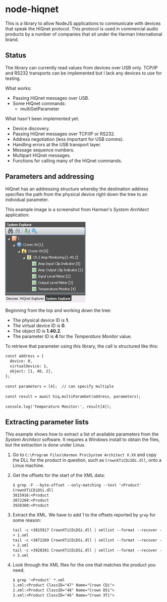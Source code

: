 # node-hiqnet

This is a library to allow NodeJS applications to communicate with devices that
speak the HiQnet protocol.  This protocol is used in commercial audio products
by a number of companies that sit under the Harman International brand.

## Status

The library can currently read values from devices over USB only.  TCP/IP and
RS232 transports can be implemented but I lack any devices to use for testing.

What works:

* Passing HiQnet messages over USB.
* Some HiQnet commands:
  * multiGetParameter

What hasn't been implemented yet:

* Device discovery.
* Passing HiQnet messages over TCP/IP or RS232.
* Address negotiation (less important for USB comms).
* Handling errors at the USB transport layer.
* Message sequence numbers.
* Multipart HiQnet messages.
* Functions for calling many of the HiQnet commands.

## Parameters and addressing

HiQnet has an addressing structure whereby the destination address specifies
the path from the physical device right down the tree to an individual
parameter.

This example image is a screenshot from Harman's *System Architect* application:

![Example parameter list from System Architect](doc/hiqnet_parameter_example.png)

Beginning from the top and working down the tree:

* The physical device ID is **1**.
* The virtual device ID is **0**.
* The object ID is **1.40.2**.
* The parameter ID is **4** for the *Temperature Monitor* value.

To retrieve that parameter using this library, the call is structured like this:

    const address = {
      device: 0,
      virtualDevice: 1,
      object: [1, 40, 2],
    };
    
    const parameters = [4];  // can specify multiple
    
    const result = await hiq.multiParamGet(address, parameters);
    
    console.log('Temperature Monitor:', result[4]);

## Extracting parameter lists

This example shows how to extract a list of available parameters from the
*System Architect* software.  It requires a Windows install to obtain the files,
but the extraction is done under Linux.

1. Go to `C:\Program Files\Harmon Pro\System Architect X.XX` and copy the DLL
   for the product in question, such as `CrownXTiCDiSDi.dll`, onto a Linux
   machine.

2. Get the offsets for the start of the XML data:

       $ grep -F --byte-offset --only-matching --text '<Product' CrownXTiCDiDSi.dll
       3815916:<Product
       3872268:<Product
       3928380:<Product

3. Extract the XML.  We have to add 1 to the offsets reported by `grep` for some
   reason:

       tail -c +3815917 CrownXTiCDiDSi.dll | xmllint --format --recover - > 1.xml
       tail -c +3872269 CrownXTiCDiDSi.dll | xmllint --format --recover - > 2.xml
       tail -c +3928381 CrownXTiCDiDSi.dll | xmllint --format --recover - > 3.xml

4. Look through the XML files for the one that matches the product you need.

       $ grep '<Product' *.xml
       1.xml:<Product ClassID="47" Name="Crown CDi">
       2.xml:<Product ClassID="48" Name="Crown DSi">
       3.xml:<Product ClassID="46" Name="Crown XTi">
